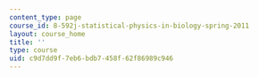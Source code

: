 ```yaml
---
content_type: page
course_id: 8-592j-statistical-physics-in-biology-spring-2011
layout: course_home
title: ''
type: course
uid: c9d7dd9f-7eb6-bdb7-458f-62f86989c946
---
```

